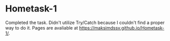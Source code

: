 # Hometask-1
Completed the task. Didn't utilize Try/Catch because I couldn't find a proper way to do it. Pages are avaliable at https://maksimdssv.github.io/Hometask-1/.
